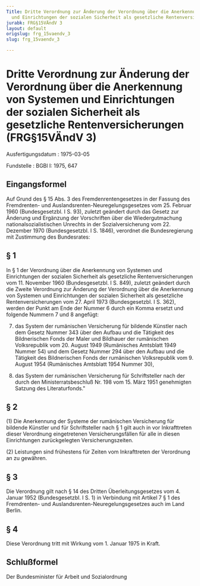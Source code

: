 ```yaml
---
Title: Dritte Verordnung zur Änderung der Verordnung über die Anerkennung von Systemen
  und Einrichtungen der sozialen Sicherheit als gesetzliche Rentenversicherungen
jurabk: FRG§15VÄndV 3
layout: default
origslug: frg_15vaendv_3
slug: frg_15vaendv_3

---
```


# Dritte Verordnung zur Änderung der Verordnung über die Anerkennung von Systemen und Einrichtungen der sozialen Sicherheit als gesetzliche Rentenversicherungen (FRG§15VÄndV 3)

Ausfertigungsdatum
:   1975-03-05

Fundstelle
:   BGBl I: 1975, 647



## Eingangsformel

Auf Grund des § 15 Abs. 3 des Fremdenrentengesetzes in der Fassung des
Fremdrenten- und Auslandsrenten-Neuregelungsgesetzes vom 25. Februar
1960 (Bundesgesetzbl. I S. 93), zuletzt geändert durch das Gesetz zur
Änderung und Ergänzung der Vorschriften über die Wiedergutmachung
nationalsozialistischen Unrechts in der Sozialversicherung vom 22.
Dezember 1970 (Bundesgesetzbl. I S. 1846), verordnet die
Bundesregierung mit Zustimmung des Bundesrates:


## § 1

In § 1 der Verordnung über die Anerkennung von Systemen und
Einrichtungen der sozialen Sicherheit als gesetzliche
Rentenversicherungen vom 11. November 1960 (Bundesgesetzbl. I S. 849),
zuletzt geändert durch die Zweite Verordnung zur Änderung der
Verordnung über die Anerkennung von Systemen und Einrichtungen der
sozialen Sicherheit als gesetzliche Rentenversicherungen vom 27. April
1973 (Bundesgesetzbl. I S. 362), werden der Punkt am Ende der Nummer 6
durch ein Komma ersetzt und folgende Nummern 7 und 8 angefügt:

7.  das System der rumänischen Versicherung für bildende Künstler nach dem
    Gesetz Nummer 343 über den Aufbau und die Tätigkeit des Bildnerischen
    Fonds der Maler und Bildhauer der rumänischen Volksrepublik vom 20.
    August 1949 (Rumänisches Amtsblatt 1949 Nummer 54) und dem Gesetz
    Nummer 294 über den Aufbau und die Tätigkeit des Bildnerischen Fonds
    der rumänischen Volksrepublik vom 9. August 1954 (Rumänisches
    Amtsblatt 1954 Nummer 30),


8.  das System der rumänischen Versicherung für Schriftsteller nach der
    durch den Ministerratsbeschluß Nr. 198 vom 15. März 1951 genehmigten
    Satzung des Literaturfonds."





## § 2

(1) Die Anerkennung der Systeme der rumänischen Versicherung für
bildende Künstler und für Schriftsteller nach § 1 gilt auch in vor
Inkrafttreten dieser Verordnung eingetretenen Versicherungsfällen für
alle in diesen Einrichtungen zurückgelegten Versicherungszeiten.

(2) Leistungen sind frühestens für Zeiten vom Inkrafttreten der
Verordnung an zu gewähren.


## § 3

Die Verordnung gilt nach § 14 des Dritten Überleitungsgesetzes vom 4.
Januar 1952 (Bundesgesetzbl. I S. 1) in Verbindung mit Artikel 7 § 1
des Fremdrenten- und Auslandsrenten-Neuregelungsgesetzes auch im Land
Berlin.


## § 4

Diese Verordnung tritt mit Wirkung vom 1. Januar 1975 in Kraft.


## Schlußformel

Der Bundesminister für Arbeit und Sozialordnung

